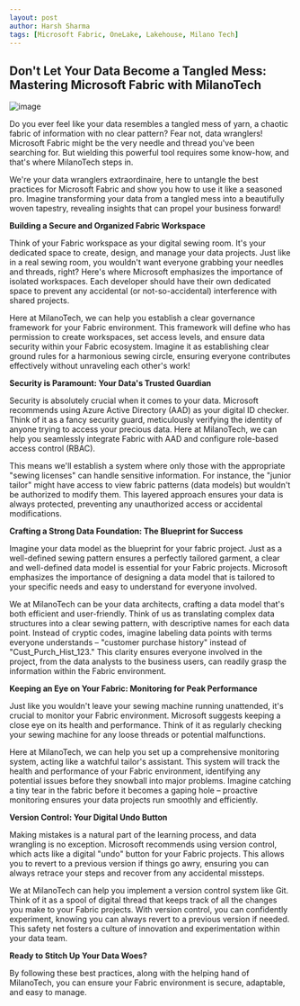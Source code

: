 ```yaml
---
layout: post
author: Harsh Sharma
tags: [Microsoft Fabric, OneLake, Lakehouse, Milano Tech]
---
```


## Don't Let Your Data Become a Tangled Mess: Mastering Microsoft Fabric with MilanoTech

![image](https://github.com/MilanoTech/milanotech.github.io/assets/166930479/664c10d9-8e40-4996-95ff-98fe578c2cd2)


Do you ever feel like your data resembles a tangled mess of yarn, a chaotic fabric of information with no clear pattern? Fear not, data wranglers!  Microsoft Fabric might be the very needle and thread you've been searching for. But wielding this powerful tool requires some know-how, and that's where MilanoTech steps in. 

We're your data wranglers extraordinaire, here to untangle the best practices for Microsoft Fabric and show you how to use it like a seasoned pro.  Imagine transforming your data from a tangled mess into a beautifully woven tapestry, revealing insights that can propel your business forward!

**Building a Secure and Organized Fabric Workspace**

Think of your Fabric workspace as your digital sewing room. It's your dedicated space to create, design, and manage your data projects. Just like in a real sewing room, you wouldn't want everyone grabbing your needles and threads, right? Here's where Microsoft emphasizes the importance of isolated workspaces. Each developer should have their own dedicated space to prevent any accidental (or not-so-accidental) interference with shared projects. 

Here at MilanoTech, we can help you establish a clear governance framework for your Fabric environment. This framework will define who has permission to create workspaces, set access levels, and ensure data security within your Fabric ecosystem. Imagine it as establishing clear ground rules for a harmonious sewing circle, ensuring everyone contributes effectively without unraveling each other's work!

**Security is Paramount: Your Data's Trusted Guardian**

Security is absolutely crucial when it comes to your data.  Microsoft recommends using Azure Active Directory (AAD) as your digital ID checker. Think of it as a fancy security guard, meticulously verifying the identity of anyone trying to access your precious data. Here at MilanoTech, we can help you seamlessly integrate Fabric with AAD and configure role-based access control (RBAC).  

This means we'll establish a system where only those with the appropriate "sewing licenses" can handle sensitive information. For instance, the "junior tailor" might have access to view fabric patterns (data models) but wouldn't be authorized to modify them. This layered approach ensures your data is always protected, preventing any unauthorized access or accidental modifications.

**Crafting a Strong Data Foundation: The Blueprint for Success**

Imagine your data model as the blueprint for your fabric project. Just as a well-defined sewing pattern ensures a perfectly tailored garment, a clear and well-defined data model is essential for your Fabric projects.  Microsoft emphasizes the importance of designing a data model that is tailored to your specific needs and easy to understand for everyone involved. 

We at MilanoTech can be your data architects, crafting a data model that's both efficient and user-friendly.  Think of us as translating complex data structures into a clear sewing pattern, with descriptive names for each data point.  Instead of cryptic codes, imagine labeling data points with terms everyone understands – "customer purchase history" instead of "Cust_Purch_Hist_123." This clarity ensures everyone involved in the project, from the data analysts to the business users, can readily grasp the information within the Fabric environment.

**Keeping an Eye on Your Fabric: Monitoring for Peak Performance**

Just like you wouldn't leave your sewing machine running unattended, it's crucial to monitor your Fabric environment. Microsoft suggests keeping a close eye on its health and performance.  Think of it as regularly checking your sewing machine for any loose threads or potential malfunctions. 

Here at MilanoTech, we can help you set up a comprehensive monitoring system, acting like a watchful tailor's assistant. This system will track the health and performance of your Fabric environment, identifying any potential issues before they snowball into major problems.  Imagine catching a tiny tear in the fabric before it becomes a gaping hole – proactive monitoring ensures your data projects run smoothly and efficiently.

**Version Control: Your Digital Undo Button**

Making mistakes is a natural part of the learning process, and data wrangling is no exception. Microsoft recommends using version control, which acts like a digital "undo" button for your Fabric projects. This allows you to revert to a previous version if things go awry, ensuring you can always retrace your steps and recover from any accidental missteps.

We at MilanoTech can help you implement a version control system like Git.  Think of it as a spool of digital thread that keeps track of all the changes you make to your Fabric projects.  With version control, you can confidently experiment, knowing you can always revert to a previous version if needed.  This safety net fosters a culture of innovation and experimentation within your data team.

**Ready to Stitch Up Your Data Woes?**

By following these best practices, along with the helping hand of MilanoTech, you can ensure your Fabric environment is secure, adaptable, and easy to manage.
